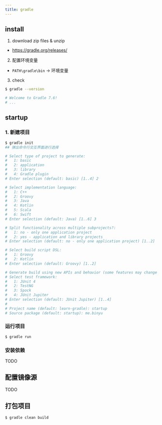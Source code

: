 ```yaml
---
title: gradle
---
```


## install

1. download zip files & unzip

- <https://gradle.org/releases/>

2. 配置环境变量

- `PATH\gradle\bin` -> 环境变量

3. check

``` bash
$ gradle --version

# Welcome to Gradle 7.6!
# ...
```

## startup

### 1. 新建项目

``` bash
$ gradle init
## 弹出命令行交互界面进行选择
```

<ToggleContent title="交互界面">

``` bash
# Select type of project to generate:
#   1: basic
#   2: application
#   3: library
#   4: Gradle plugin
# Enter selection (default: basic) [1..4] 2

# Select implementation language:
#   1: C++
#   2: Groovy
#   3: Java
#   4: Kotlin
#   5: Scala
#   6: Swift
# Enter selection (default: Java) [1..6] 3

# Split functionality across multiple subprojects?:
#   1: no - only one application project
#   2: yes - application and library projects
# Enter selection (default: no - only one application project) [1..2]

# Select build script DSL:
#   1: Groovy
#   2: Kotlin
# Enter selection (default: Groovy) [1..2]

# Generate build using new APIs and behavior (some features may change in the next minor release)? (default: no) [yes, no]
# Select test framework:
#   1: JUnit 4
#   2: TestNG
#   3: Spock
#   4: JUnit Jupiter
# Enter selection (default: JUnit Jupiter) [1..4]
# 
# Project name (default: learn-gradle): startup
# Source package (default: startup): me.binyu
```


</ToggleContent>


### 运行项目

``` bash
$ gradle run
```


### 安装依赖

TODO




## 配置镜像源

TODO

## 打包项目

``` bash
$ gradle clean build
```
